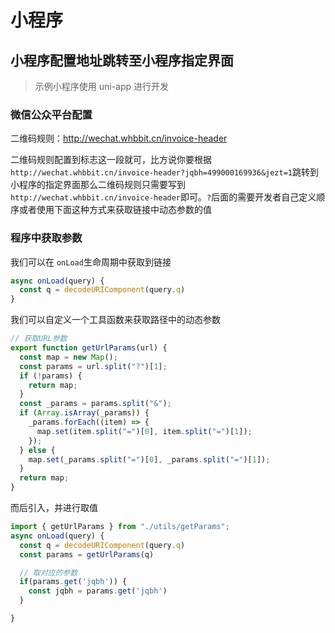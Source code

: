 # 小程序

## 小程序配置地址跳转至小程序指定界面

> 示例小程序使用 uni-app 进行开发

### 微信公众平台配置

二维码规则：http://wechat.whbbit.cn/invoice-header

二维码规则配置到标志这一段就可，比方说你要根据`http://wechat.whbbit.cn/invoice-header?jqbh=499000169936&jezt=1`跳转到小程序的指定界面那么二维码规则只需要写到`http://wechat.whbbit.cn/invoice-header`即可。`?`后面的需要开发者自己定义顺序或者使用下面这种方式来获取链接中动态参数的值

### 程序中获取参数

我们可以在 `onLoad`生命周期中获取到链接

```js
async onLoad(query) {
  const q = decodeURIComponent(query.q)
}
```

我们可以自定义一个工具函数来获取路径中的动态参数

```js
// 获取URL参数
export function getUrlParams(url) {
  const map = new Map();
  const params = url.split("?")[1];
  if (!params) {
    return map;
  }
  const _params = params.split("&");
  if (Array.isArray(_params)) {
    _params.forEach((item) => {
      map.set(item.split("=")[0], item.split("=")[1]);
    });
  } else {
    map.set(_params.split("=")[0], _params.split("=")[1]);
  }
  return map;
}
```

而后引入，并进行取值

```js
import { getUrlParams } from "./utils/getParams";
async onLoad(query) {
  const q = decodeURIComponent(query.q)
  const params = getUrlParams(q)

  // 取对应的参数
  if(params.get('jqbh')) {
    const jqbh = params.get('jqbh')
  }

}
```
